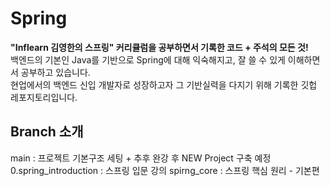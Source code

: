 # Spring
<strong>"Inflearn 김영한의 스프링" 커리큘럼을 공부하면서 기록한 코드 + 주석의 모든 것!</strong> <br>
백엔드의 기본인 Java를 기반으로 Spring에 대해 익숙해지고, 잘 쓸 수 있게 이해하면서 공부하고 있습니다. <br>
현업에서의 백엔드 신입 개발자로 성장하고자 그 기반실력을 다지기 위해 기록한 깃헙 레포지토리입니다. <br>

## Branch 소개 

main : 프로젝트 기본구조 세팅 + 추후 완강 후 NEW Project 구축 예정 
0.spring_introduction : 스프링 입문 강의
spirng_core : 스프링 핵심 원리 - 기본편 
